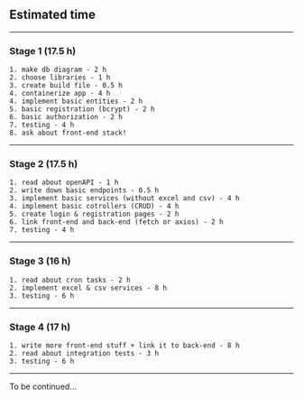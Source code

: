 ## Estimated time
<hr>

### Stage 1 (17.5 h)

	1. make db diagram - 2 h
	2. choose libraries - 1 h
	3. create build file - 0.5 h
	4. containerize app - 4 h
	4. implement basic entities - 2 h 
	5. basic registration (bcrypt) - 2 h
	6. basic authorization - 2 h
	7. testing - 4 h
	8. ask about front-end stack!

<hr>

### Stage 2 (17.5 h)
	
	1. read about openAPI - 1 h
	2. write down basic endpoints - 0.5 h
	3. implement basic services (without excel and csv) - 4 h
	4. implement basic cotrollers (CRUD) - 4 h
	5. create login & registration pages - 2 h
	6. link front-end and back-end (fetch or axios) - 2 h  
	7. testing - 4 h

<hr>

### Stage 3 (16 h)

	1. read about cron tasks - 2 h
	2. implement excel & csv services - 8 h
	3. testing - 6 h

<hr>

### Stage 4 (17 h)

	1. write more front-end stuff + link it to back-end - 8 h
	2. read about integration tests - 3 h 
	3. testing - 6 h

<hr>
To be continued...
